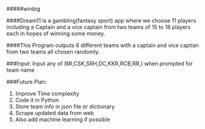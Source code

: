 #####winbig

####Dream11 is a gambling(fantasy sport) app where we choose 11 players including a Captain and a vice captain from two teams of 15 to 18 players each in hopes of winning some money.

####This Program outputs 6 different teams with a captain and vice captian from two teams all chosen randomly.



###Input:
Input any of (MI,CSK,SRH,DC,KKR,RCB,RR,) when prompted for team name


###Future Plan:
1. Improve Time complexity
1. Code it in Python 
1. Store team info in json file or dictionary
1. Scrape updated data from  web
1. Also add machine learning if possible
